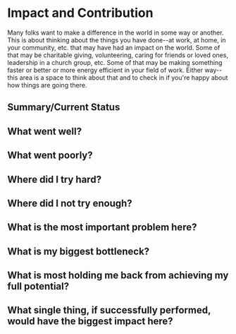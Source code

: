 # Impact and Contribution

Many folks want to make a difference in the world in some way or another. This is about thinking about the things you have done--at work,
at home, in your community, etc. that may have had an impact on the world. Some of that may be charitable giving, volunteering, caring for
friends or loved ones, leadership in a church group, etc. Some of that may be making something faster or better or more energy efficient in your
field of work. Either way--this area is a space to think about that and to check in if you're happy about how things are going there.

## Summary/Current Status

## What went well?

## What went poorly?

## Where did I try hard?

## Where did I not try enough?

## What is the most important problem here?

## What is my biggest bottleneck?

## What is most holding me back from achieving my full potential?

## What single thing, if successfully performed, would have the biggest impact here?
